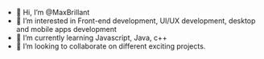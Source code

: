- 👋 Hi, I’m @MaxBrillant
- 👀 I’m interested in Front-end development, UI/UX development, desktop and mobile apps development
- 🌱 I’m currently learning Javascript, Java, c++
- 💞️ I’m looking to collaborate on different exciting projects.

<!---
MaxBrillant/MaxBrillant is a ✨ special ✨ repository because its `README.md` (this file) appears on your GitHub profile.
You can click the Preview link to take a look at your changes.
--->
